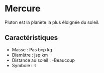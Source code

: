 
# Mercure

Pluton est la planète la plus éloignée du soleil.


## Caractéristiques

- Masse : Pas bcp kg
- Diamètre : jsp km
- Distance au soleil :
  -Beaucoup
- Symbole : &#x263F;
